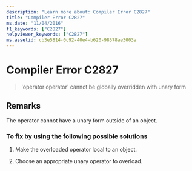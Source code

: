 ```yaml
---
description: "Learn more about: Compiler Error C2827"
title: "Compiler Error C2827"
ms.date: "11/04/2016"
f1_keywords: ["C2827"]
helpviewer_keywords: ["C2827"]
ms.assetid: cb3e5814-0c92-40e4-b620-98578ae3003a
---
```

# Compiler Error C2827

> 'operator operator' cannot be globally overridden with unary form

## Remarks

The operator cannot have a unary form outside of an object.

### To fix by using the following possible solutions

1. Make the overloaded operator local to an object.

1. Choose an appropriate unary operator to overload.
